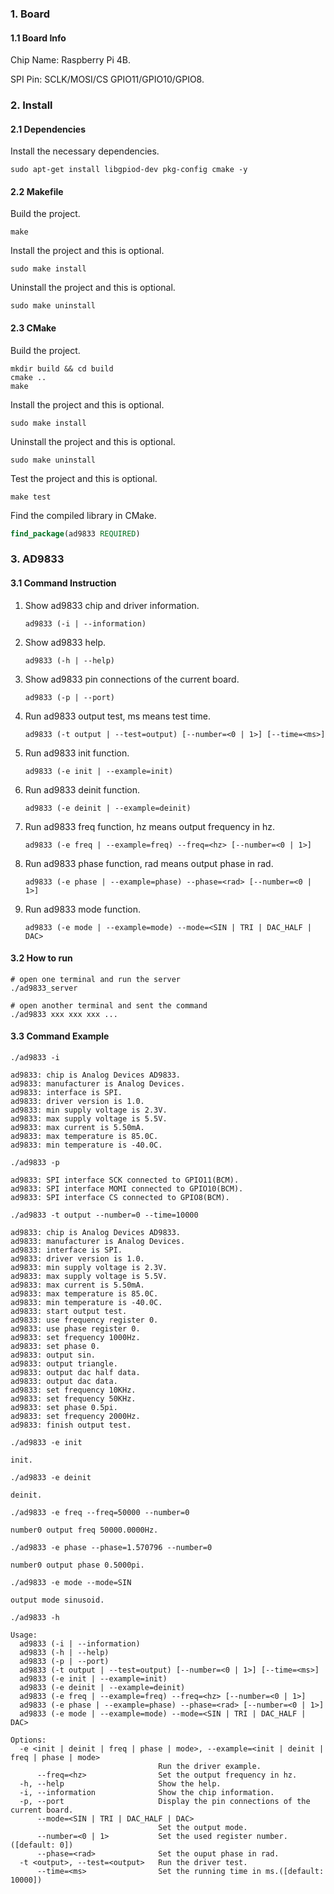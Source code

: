### 1. Board

#### 1.1 Board Info

Chip Name: Raspberry Pi 4B.

SPI Pin: SCLK/MOSI/CS GPIO11/GPIO10/GPIO8.

### 2. Install

#### 2.1 Dependencies

Install the necessary dependencies.

```shell
sudo apt-get install libgpiod-dev pkg-config cmake -y
```

#### 2.2 Makefile

Build the project.

```shell
make
```

Install the project and this is optional.

```shell
sudo make install
```

Uninstall the project and this is optional.

```shell
sudo make uninstall
```

#### 2.3 CMake

Build the project.

```shell
mkdir build && cd build 
cmake .. 
make
```

Install the project and this is optional.

```shell
sudo make install
```

Uninstall the project and this is optional.

```shell
sudo make uninstall
```

Test the project and this is optional.

```shell
make test
```

Find the compiled library in CMake. 

```cmake
find_package(ad9833 REQUIRED)
```

### 3. AD9833

#### 3.1 Command Instruction

1. Show ad9833 chip and driver information.

   ```shell
   ad9833 (-i | --information)
   ```

2. Show ad9833 help.

   ```shell
   ad9833 (-h | --help)
   ```

3. Show ad9833 pin connections of the current board.

   ```shell
   ad9833 (-p | --port)
   ```

5. Run ad9833 output test, ms means test time.

   ```shell
   ad9833 (-t output | --test=output) [--number=<0 | 1>] [--time=<ms>]
   ```

6. Run ad9833 init function.

   ```shell
   ad9833 (-e init | --example=init)
   ```
6. Run ad9833 deinit function.

   ```shell
   ad9833 (-e deinit | --example=deinit)
   ```
   
7. Run ad9833 freq function, hz means output frequency in hz.

   ```shell
   ad9833 (-e freq | --example=freq) --freq=<hz> [--number=<0 | 1>]
   ```
7. Run ad9833 phase function, rad means output phase in rad.

   ```shell
   ad9833 (-e phase | --example=phase) --phase=<rad> [--number=<0 | 1>]
   ```
7. Run ad9833 mode function.

   ```shell
   ad9833 (-e mode | --example=mode) --mode=<SIN | TRI | DAC_HALF | DAC>
   ```

#### 3.2 How to run

```shell
# open one terminal and run the server
./ad9833_server 
```
```shell
# open another terminal and sent the command
./ad9833 xxx xxx xxx ...
```

#### 3.3 Command Example

```shell
./ad9833 -i

ad9833: chip is Analog Devices AD9833.
ad9833: manufacturer is Analog Devices.
ad9833: interface is SPI.
ad9833: driver version is 1.0.
ad9833: min supply voltage is 2.3V.
ad9833: max supply voltage is 5.5V.
ad9833: max current is 5.50mA.
ad9833: max temperature is 85.0C.
ad9833: min temperature is -40.0C.
```

```shell
./ad9833 -p

ad9833: SPI interface SCK connected to GPIO11(BCM).
ad9833: SPI interface MOMI connected to GPIO10(BCM).
ad9833: SPI interface CS connected to GPIO8(BCM).
```

```shell
./ad9833 -t output --number=0 --time=10000

ad9833: chip is Analog Devices AD9833.
ad9833: manufacturer is Analog Devices.
ad9833: interface is SPI.
ad9833: driver version is 1.0.
ad9833: min supply voltage is 2.3V.
ad9833: max supply voltage is 5.5V.
ad9833: max current is 5.50mA.
ad9833: max temperature is 85.0C.
ad9833: min temperature is -40.0C.
ad9833: start output test.
ad9833: use frequency register 0.
ad9833: use phase register 0.
ad9833: set frequency 1000Hz.
ad9833: set phase 0.
ad9833: output sin.
ad9833: output triangle.
ad9833: output dac half data.
ad9833: output dac data.
ad9833: set frequency 10KHz.
ad9833: set frequency 50KHz.
ad9833: set phase 0.5pi.
ad9833: set frequency 2000Hz.
ad9833: finish output test.
```

```shell
./ad9833 -e init

init.
```

```shell
./ad9833 -e deinit

deinit.
```

```shell
./ad9833 -e freq --freq=50000 --number=0

number0 output freq 50000.0000Hz.
```
```shell
./ad9833 -e phase --phase=1.570796 --number=0

number0 output phase 0.5000pi.
```
```shell
./ad9833 -e mode --mode=SIN

output mode sinusoid.
```

```shell
./ad9833 -h

Usage:
  ad9833 (-i | --information)
  ad9833 (-h | --help)
  ad9833 (-p | --port)
  ad9833 (-t output | --test=output) [--number=<0 | 1>] [--time=<ms>]
  ad9833 (-e init | --example=init)
  ad9833 (-e deinit | --example=deinit)
  ad9833 (-e freq | --example=freq) --freq=<hz> [--number=<0 | 1>]
  ad9833 (-e phase | --example=phase) --phase=<rad> [--number=<0 | 1>]
  ad9833 (-e mode | --example=mode) --mode=<SIN | TRI | DAC_HALF | DAC>

Options:
  -e <init | deinit | freq | phase | mode>, --example=<init | deinit | freq | phase | mode>
                                 Run the driver example.
      --freq=<hz>                Set the output frequency in hz.
  -h, --help                     Show the help.
  -i, --information              Show the chip information.
  -p, --port                     Display the pin connections of the current board.
      --mode=<SIN | TRI | DAC_HALF | DAC>
                                 Set the output mode.
      --number=<0 | 1>           Set the used register number.([default: 0])
      --phase=<rad>              Set the ouput phase in rad.
  -t <output>, --test=<output>   Run the driver test.
      --time=<ms>                Set the running time in ms.([default: 10000])
```

